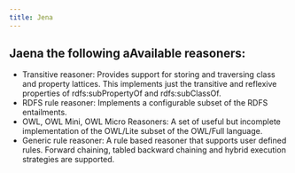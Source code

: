 ```yaml
---
title: Jena
---
```


## Jaena the following aAvailable reasoners:
- Transitive reasoner: Provides support for storing and traversing class and property lattices. This implements just the transitive and reflexive properties of rdfs:subPropertyOf and rdfs:subClassOf.
- RDFS rule reasoner: Implements a configurable subset of the RDFS entailments.
- OWL, OWL Mini, OWL Micro Reasoners: A set of useful but incomplete implementation of the OWL/Lite subset of the OWL/Full language.
 - Generic rule reasoner: A rule based reasoner that supports user defined rules. Forward chaining, tabled backward chaining and hybrid execution strategies are supported.
##
